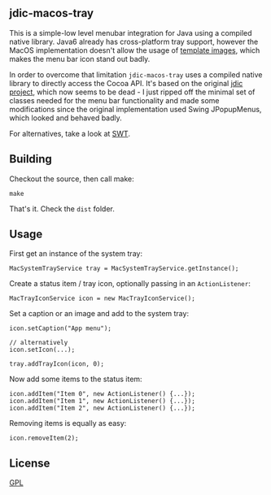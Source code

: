 ## jdic-macos-tray


This is a simple-low level menubar integration for Java using a compiled native library. Java6 already has cross-platform tray support, however the MacOS implementation doesn't allow the usage of [template images](http://www.proppe.org/blog/2007/12/01/nsimage-templates/), which makes the menu bar icon stand out badly.

In order to overcome that limitation `jdic-macos-tray` uses a compiled native library to directly access the Cocoa API. It's based on the original [jdic project](http://java.net/projects/jdic/), which now seems to be dead - I just ripped off the minimal set of classes needed for the menu bar functionality and made some modifications since the original implementation used Swing JPopupMenus, which looked and behaved badly.

For alternatives, take a look at [SWT](http://www.eclipse.org/swt/).

## Building

Checkout the source, then call make:

    make

That's it. Check the `dist` folder.

## Usage

First get an instance of the system tray:

    MacSystemTrayService tray = MacSystemTrayService.getInstance();

Create a status item / tray icon, optionally passing in an `ActionListener`:

    MacTrayIconService icon = new MacTrayIconService();

Set a caption or an image and add to the system tray:

    icon.setCaption("App menu");

	// alternatively
	icon.setIcon(...);
    
	tray.addTrayIcon(icon, 0);

Now add some items to the status item:

	icon.addItem("Item 0", new ActionListener() {...});
	icon.addItem("Item 1", new ActionListener() {...});
	icon.addItem("Item 2", new ActionListener() {...});

Removing items is equally as easy:

	icon.removeItem(2);

## License

[GPL](http://www.gnu.org/copyleft/gpl.html)


